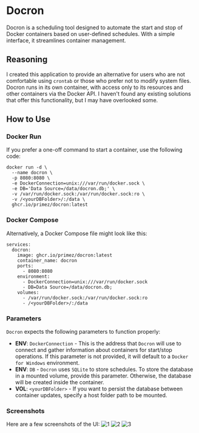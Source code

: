 # Docron

Docron is a scheduling tool designed to automate the start and stop of Docker containers based on user-defined schedules. With a simple interface, it streamlines container management.

## Reasoning

I created this application to provide an alternative for users who are not comfortable using `crontab` or those who prefer not to modify system files. Docron runs in its own container, with access only to its resources and other containers via the Docker API. I haven't found any existing solutions that offer this functionality, but I may have overlooked some.

## How to Use

### Docker Run

If you prefer a one-off command to start a container, use the following code:

```shell
docker run -d \
  --name docron \
  -p 8080:8080 \
  -e DockerConnection=unix:///var/run/docker.sock \
  -e DB='Data Source=/data/docron.db;' \
  -v /var/run/docker.sock:/var/run/docker.sock:ro \
  -v /<yourDBFolder>/:/data \
  ghcr.io/primez/docron:latest
```

### Docker Compose
Alternatively, a Docker Compose file might look like this:
```shell
services:
  docron:
    image: ghcr.io/primez/docron:latest
    container_name: docron
    ports:
      - 8080:8080
    environment:
      - DockerConnection=unix:///var/run/docker.sock
      - DB=Data Source=/data/docron.db;
    volumes:
      - /var/run/docker.sock:/var/run/docker.sock:ro
      - /<yourDBFolder>/:/data
```

### Parameters
`Docron` expects the following parameters to function properly:
- **ENV**: `DockerConnection` - This is the address that `Docron` will use to connect and gather information about containers for start/stop operations. If this parameter is not provided, it will default to a `Docker for Windows` environment.
- **ENV**: `DB` - `Docron` uses `SQLite` to store schedules. To store the database in a mounted volume, provide this parameter. Otherwise, the database will be created inside the container.
- **VOL**: `<yourDBFolder>` - If you want to persist the database between container updates, specify a host folder path to be mounted.

### Screenshots
Here are a few screenshots of the UI:
![1](https://github.com/user-attachments/assets/4edb973a-2152-4386-8c98-c59564c2b862)
![2](https://github.com/user-attachments/assets/c739571b-a0ec-4da8-a819-15095f1db7dc)
![3](https://github.com/user-attachments/assets/860bd79b-0892-46fb-b658-8343cb47713b)





